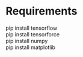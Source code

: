 # Requirements

pip install tensorflow<br>
pip install tensorforce<br>
pip install numpy<br>
pip install matplotlib<br>
